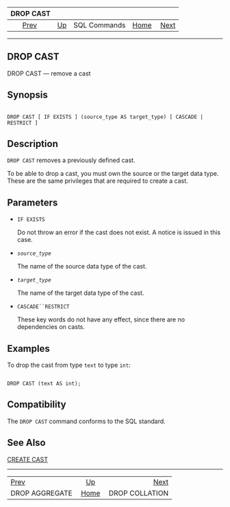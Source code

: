 <!--?xml version="1.0" encoding="UTF-8" standalone="no"?-->

|                     DROP CAST                    |                                        |              |                                                       |                                                  |
| :----------------------------------------------: | :------------------------------------- | :----------: | ----------------------------------------------------: | -----------------------------------------------: |
| [Prev](sql-dropaggregate.html "DROP AGGREGATE")  | [Up](sql-commands.html "SQL Commands") | SQL Commands | [Home](index.html "PostgreSQL 17devel Documentation") |  [Next](sql-dropcollation.html "DROP COLLATION") |

***

## DROP CAST

DROP CAST — remove a cast

## Synopsis

```

DROP CAST [ IF EXISTS ] (source_type AS target_type) [ CASCADE | RESTRICT ]
```

## Description

`DROP CAST` removes a previously defined cast.

To be able to drop a cast, you must own the source or the target data type. These are the same privileges that are required to create a cast.

## Parameters

* `IF EXISTS`

    Do not throw an error if the cast does not exist. A notice is issued in this case.

* *`source_type`*

    The name of the source data type of the cast.

* *`target_type`*

    The name of the target data type of the cast.

* `CASCADE``RESTRICT`

    These key words do not have any effect, since there are no dependencies on casts.

## Examples

To drop the cast from type `text` to type `int`:

```

DROP CAST (text AS int);
```

## Compatibility

The `DROP CAST` command conforms to the SQL standard.

## See Also

[CREATE CAST](sql-createcast.html "CREATE CAST")

***

|                                                  |                                                       |                                                  |
| :----------------------------------------------- | :---------------------------------------------------: | -----------------------------------------------: |
| [Prev](sql-dropaggregate.html "DROP AGGREGATE")  |         [Up](sql-commands.html "SQL Commands")        |  [Next](sql-dropcollation.html "DROP COLLATION") |
| DROP AGGREGATE                                   | [Home](index.html "PostgreSQL 17devel Documentation") |                                   DROP COLLATION |
